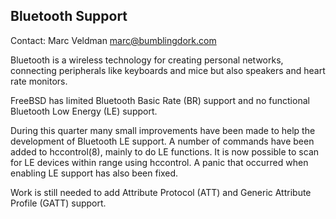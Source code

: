 ## Bluetooth Support ##

Contact: Marc Veldman <marc@bumblingdork.com>

Bluetooth is a wireless technology for creating personal networks, 
connecting peripherals like keyboards and mice but also speakers and
heart rate monitors.

FreeBSD has limited Bluetooth Basic Rate (BR) support and no functional 
Bluetooth Low Energy (LE) support.

During this quarter many small improvements have been made to help the 
development of Bluetooth LE support. A number of commands have been added to 
hccontrol(8), mainly to do LE functions. It is now possible to scan for LE
devices within range using hccontrol.
A panic that occurred when enabling LE support has also been fixed.

Work is still needed to add Attribute Protocol (ATT) and Generic Attribute
Profile (GATT) support. 